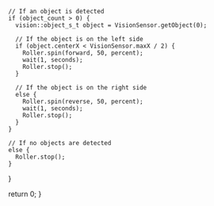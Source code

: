 

    // If an object is detected
    if (object_count > 0) {
      vision::object_s_t object = VisionSensor.getObject(0);

      // If the object is on the left side
      if (object.centerX < VisionSensor.maxX / 2) {
        Roller.spin(forward, 50, percent);
        wait(1, seconds);
        Roller.stop();
      }

      // If the object is on the right side
      else {
        Roller.spin(reverse, 50, percent);
        wait(1, seconds);
        Roller.stop();
      }
    }

    // If no objects are detected
    else {
      Roller.stop();
    }
  }

  return 0;
}
